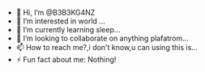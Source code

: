- 👋 Hi, I’m @B3B3KG4NZ
- 👀 I’m interested in world ...
- 🌱 I’m currently learning sleep...
- 💞️ I’m looking to collaborate on anything plafatrom...
- 📫 How to reach me?,i don't know,u can using this is...
- ⚡ Fun fact about me: Nothing!

<!---
dizzxsec/b3b3kg4nz is a ✨ special person, thanks you ✨ repository because its `README.md` (this file) appears on your GitHub profile.
You can click the Preview link to take a look at your changes.
--->
